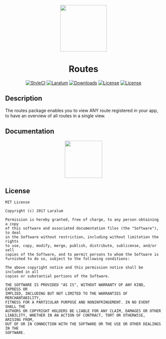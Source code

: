 <p align="center"><a href="https://laralum.com"><img height="150" src="https://avatars1.githubusercontent.com/u/22253051"></a></p>

<h1 align="center">Routes</h1>

<p align="center">
<a href="https://styleci.io/repos/91580850"><img src="https://styleci.io/repos/91580850/shield?style=flat&branch=master" alt="StyleCI"></a>
<a href="https://github.com/laralum"><img src="https://img.shields.io/badge/Built%20For-Laralum-orange.svg" alt="Laralum"></a>
<a href="https://github.com/laralum/Routes"><img src="https://poser.pugx.org/laralum/routes/d/total.svg" alt="Downloads"></a>
<a href="https://github.com/Laralum/Routes/releases"><img src="https://poser.pugx.org/laralum/routes/v/stable.svg" alt="License"></a>
<a href="https://raw.githubusercontent.com/Laralum/Routes/master/LICENSE"><img src="https://poser.pugx.org/laralum/routes/license.svg" alt="License"></a>
</p>

## Description
The routes package enables you to view ANY route registered in your app, to have an overview of all routes in a single view.


## Documentation

<p align="center">
<a href="https://laralum.com/docs/routes"><img height="120" src="http://i.imgur.com/47WnADd.png"></a>
</p>

## License

```
MIT License

Copyright (c) 2017 Laralum

Permission is hereby granted, free of charge, to any person obtaining a copy
of this software and associated documentation files (the "Software"), to deal
in the Software without restriction, including without limitation the rights
to use, copy, modify, merge, publish, distribute, sublicense, and/or sell
copies of the Software, and to permit persons to whom the Software is
furnished to do so, subject to the following conditions:

The above copyright notice and this permission notice shall be included in all
copies or substantial portions of the Software.

THE SOFTWARE IS PROVIDED "AS IS", WITHOUT WARRANTY OF ANY KIND, EXPRESS OR
IMPLIED, INCLUDING BUT NOT LIMITED TO THE WARRANTIES OF MERCHANTABILITY,
FITNESS FOR A PARTICULAR PURPOSE AND NONINFRINGEMENT. IN NO EVENT SHALL THE
AUTHORS OR COPYRIGHT HOLDERS BE LIABLE FOR ANY CLAIM, DAMAGES OR OTHER
LIABILITY, WHETHER IN AN ACTION OF CONTRACT, TORT OR OTHERWISE, ARISING FROM,
OUT OF OR IN CONNECTION WITH THE SOFTWARE OR THE USE OR OTHER DEALINGS IN THE
SOFTWARE.
```
